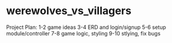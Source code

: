 # werewolves_vs_villagers

Project Plan:
1-2 game ideas
3-4 ERD and login/signup
5-6 setup module/controller
7-8 game logic, styling
9-10 stlying, fix bugs
